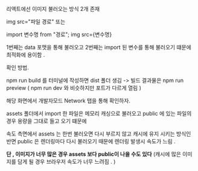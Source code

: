 리액트에선 이미지 불러오는 방식 2개 존재 

img src="파일 경로" 또는 

import 변수명 from "경로";
img src={변수명}

1번째는 data 포맷을 통해 불러오고 2번째는 import 된 변수를 통해 불러오기 떄문에 최적화에 용이함 . 

확인 방법. 

npm run build 를 터미널에 작성하면 dist 폴더 생김 -> 빌드 결과물은 npm run preview 
( npm run dev 와 비슷하지만 포트가 다르게 열림 )

해당 화면에서 개발자모드  Network 탭을 통해 확인하자. 

assets 폴더에서 import 한 파일은 메모리 캐싱으로 불러오고 
public 에 있는 파일의 경우 용량을 그대로 들고 오기 떄문에 

속도 측면에서 assets 는 한번 불러오면 다시 부르지 않고 캐시에 유지 시키는 방식인 반면 
public 은 렌더링마다 다시 불러오기 때문에 렌더링 발생시 속도가 느림 . 

**단 , 이미지가 너무 많은 경우 assets 보다 public이 나을 수도 있다** 
(캐시에 많은 이미지를 담게 될 경우 브라우저 속도가 너무 느려짐 . )